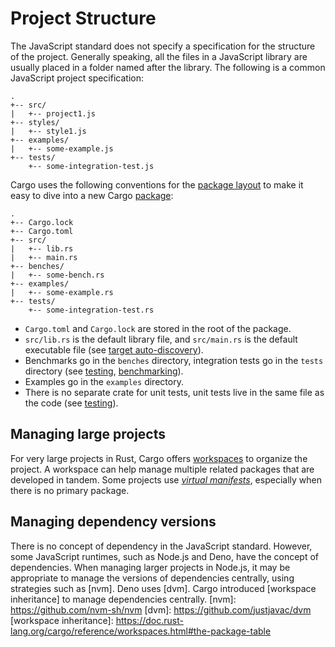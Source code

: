 # Project Structure

The JavaScript standard does not specify a specification for the structure of the project. Generally speaking, all the files in a JavaScript library are usually placed in a folder named after the library. The following is a common JavaScript project specification:

    .
    +-- src/
    |   +-- project1.js
    +-- styles/
    |   +-- style1.js
    +-- examples/
    |   +-- some-example.js
    +-- tests/
        +-- some-integration-test.js

Cargo uses the following conventions for the [package layout] to make it easy to dive into a new Cargo [package][rust-package]:

    .
    +-- Cargo.lock
    +-- Cargo.toml
    +-- src/
    |   +-- lib.rs
    |   +-- main.rs
    +-- benches/
    |   +-- some-bench.rs
    +-- examples/
    |   +-- some-example.rs
    +-- tests/
        +-- some-integration-test.rs

- `Cargo.toml` and `Cargo.lock` are stored in the root of the package.
- `src/lib.rs` is the default library file, and `src/main.rs` is the default executable file (see [target auto-discovery]).
- Benchmarks go in the `benches` directory, integration tests go in the `tests` directory (see [testing][section-testing], [benchmarking][section-benchmarking]).
- Examples go in the `examples` directory.
- There is no separate crate for unit tests, unit tests live in the same file as the code (see [testing][section-testing]).

[package layout]: https://doc.rust-lang.org/cargo/guide/project-layout.html
[rust-package]: https://doc.rust-lang.org/cargo/appendix/glossary.html#package
[target auto-discovery]: https://doc.rust-lang.org/cargo/reference/cargo-targets.html#target-auto-discovery
[section-testing]: ../testing/index.md
[section-benchmarking]: ../benchmarking/index.md

## Managing large projects

For very large projects in Rust, Cargo offers [workspaces][cargo-workspaces] to organize the project. A workspace can help manage multiple related packages that are developed in tandem. Some projects use [_virtual manifests_][cargo-virtual-manifest], especially when there is no primary package.

[cargo-workspaces]: https://doc.rust-lang.org/book/ch14-03-cargo-workspaces.html
[cargo-virtual-manifest]: https://doc.rust-lang.org/cargo/reference/workspaces.html#virtual-workspace

## Managing dependency versions

There is no concept of dependency in the JavaScript standard. However, some JavaScript runtimes, such as Node.js and Deno, have the concept of dependencies.
When managing larger projects in Node.js, it may be appropriate to manage the versions of dependencies centrally, using strategies such as [nvm]. Deno uses [dvm].  Cargo introduced [workspace inheritance] to manage dependencies centrally. 
[nvm]: https://github.com/nvm-sh/nvm
[dvm]: https://github.com/justjavac/dvm
[workspace inheritance]: https://doc.rust-lang.org/cargo/reference/workspaces.html#the-package-table
